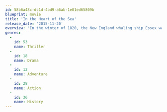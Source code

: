 ```yaml
---
id: 58b6a48c-dc1d-4bd9-a6ab-1e01ed65809b
blueprint: movie
title: 'In the Heart of the Sea'
release_date: '2015-11-20'
overview: "In the winter of 1820, the New England whaling ship Essex was assaulted by something no one could believe: a whale of mammoth size and will, and an almost human sense of vengeance.  The real-life maritime disaster would inspire Herman Melville’s Moby Dick.\_ But that told only half the story.\_ “Heart of the Sea” reveals the encounter’s harrowing aftermath, as the ship’s surviving crew is pushed to their limits and forced to do the unthinkable to stay alive.\_ Braving storms, starvation, panic and despair, the men will call into question their deepest beliefs, from the value of their lives to the morality of their trade, as their captain searches for direction on the open sea and his first mate still seeks to bring the great whale down."
genres:
  -
    id: 53
    name: Thriller
  -
    id: 18
    name: Drama
  -
    id: 12
    name: Adventure
  -
    id: 28
    name: Action
  -
    id: 36
    name: History
---
```

